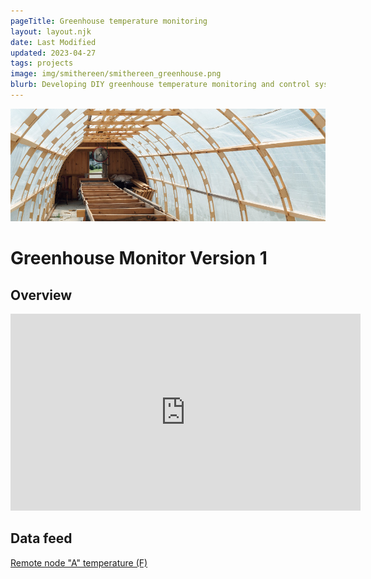 ```yaml
---
pageTitle: Greenhouse temperature monitoring 
layout: layout.njk
date: Last Modified
updated: 2023-04-27
tags: projects
image: img/smithereen/smithereen_greenhouse.png
blurb: Developing DIY greenhouse temperature monitoring and control systems in collaboration with Smithereen Farm.
---
```


![](/img/smithereen/smithereen_greenhouse.png)

# Greenhouse Monitor Version 1

## Overview

<iframe width="560" height="315" src="https://www.youtube.com/embed/n7GcK7Cu7i0" title="YouTube video player" frameborder="0" allow="accelerometer; autoplay; clipboard-write; encrypted-media; gyroscope; picture-in-picture; web-share" allowfullscreen></iframe> 

## Data feed

[Remote node "A" temperature (F)](http://bayou.pvos.org/data/nhhei39i92rn?plot_param=temperature_c_1)

